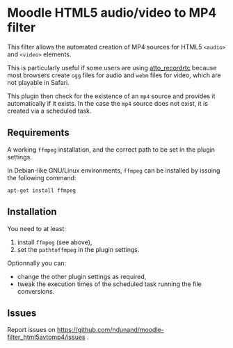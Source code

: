 # Moodle HTML5 audio/video to MP4 filter

This filter allows the automated creation of MP4 sources for HTML5 `<audio>` and `<video>` elements.

This is particularly useful if some users are using [atto_recordrtc](https://docs.moodle.org/37/en/RecordRTC) because most browsers create `ogg` files for audio and `webm` files for video, which are not playable in Safari.

This plugin then check for the existence of an `mp4` source and provides it automatically if it exists. In the case the `mp4` source does not exist, it is created via a scheduled task.

## Requirements

A working `ffmpeg` installation, and the correct path to be set in the plugin settings.

In Debian-like GNU/Linux environments, `ffmpeg` can be installed by issuing the following command:

```
apt-get install ffmpeg
```

## Installation

You need to at least:

1. install `ffmpeg` (see above),
2. set the `pathtoffmpeg` in the plugin settings.

Optionnally you can:

* change the other plugin settings as required,
* tweak the execution times of the scheduled task running the file conversions.

## Issues

Report issues on https://github.com/ndunand/moodle-filter_html5avtomp4/issues .


